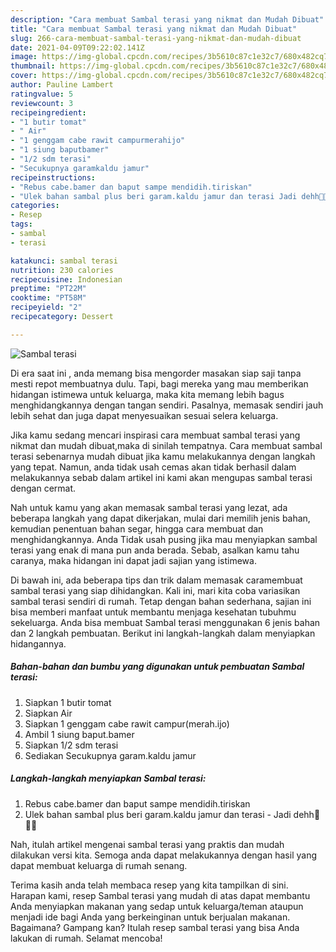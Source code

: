 ```yaml
---
description: "Cara membuat Sambal terasi yang nikmat dan Mudah Dibuat"
title: "Cara membuat Sambal terasi yang nikmat dan Mudah Dibuat"
slug: 266-cara-membuat-sambal-terasi-yang-nikmat-dan-mudah-dibuat
date: 2021-04-09T09:22:02.141Z
image: https://img-global.cpcdn.com/recipes/3b5610c87c1e32c7/680x482cq70/sambal-terasi-foto-resep-utama.jpg
thumbnail: https://img-global.cpcdn.com/recipes/3b5610c87c1e32c7/680x482cq70/sambal-terasi-foto-resep-utama.jpg
cover: https://img-global.cpcdn.com/recipes/3b5610c87c1e32c7/680x482cq70/sambal-terasi-foto-resep-utama.jpg
author: Pauline Lambert
ratingvalue: 5
reviewcount: 3
recipeingredient:
- "1 butir tomat"
- " Air"
- "1 genggam cabe rawit campurmerahijo"
- "1 siung baputbamer"
- "1/2 sdm terasi"
- "Secukupnya garamkaldu jamur"
recipeinstructions:
- "Rebus cabe.bamer dan baput sampe mendidih.tiriskan"
- "Ulek bahan sambal plus beri garam.kaldu jamur dan terasi Jadi dehh🤗🤤🤤"
categories:
- Resep
tags:
- sambal
- terasi

katakunci: sambal terasi 
nutrition: 230 calories
recipecuisine: Indonesian
preptime: "PT22M"
cooktime: "PT58M"
recipeyield: "2"
recipecategory: Dessert

---
```



![Sambal terasi](https://img-global.cpcdn.com/recipes/3b5610c87c1e32c7/680x482cq70/sambal-terasi-foto-resep-utama.jpg)

Di era  saat ini , anda memang bisa mengorder masakan siap saji tanpa mesti repot membuatnya dulu. Tapi, bagi mereka yang mau memberikan hidangan istimewa untuk keluarga, maka kita memang lebih bagus menghidangkannya dengan tangan sendiri. Pasalnya, memasak sendiri jauh lebih sehat dan juga dapat menyesuaikan sesuai selera keluarga.

Jika kamu sedang mencari inspirasi cara membuat sambal terasi yang nikmat dan mudah dibuat,maka di sinilah tempatnya. Cara membuat sambal terasi  sebenarnya mudah dibuat jika kamu melakukannya dengan langkah yang tepat. Namun, anda tidak usah cemas akan tidak berhasil dalam melakukannya 
sebab dalam artikel ini kami akan mengupas sambal terasi dengan cermat.  



Nah untuk kamu yang akan memasak sambal terasi yang lezat, ada beberapa langkah yang dapat dikerjakan, mulai dari memilih jenis bahan, kemudian penentuan bahan segar, hingga cara membuat dan menghidangkannya. Anda Tidak usah pusing jika mau menyiapkan sambal terasi yang enak di mana pun anda berada. Sebab, asalkan kamu  tahu caranya, maka hidangan ini dapat jadi sajian yang istimewa.

Di bawah ini, ada beberapa tips dan trik dalam memasak caramembuat sambal terasi yang siap dihidangkan. Kali ini, mari kita coba variasikan sambal terasi sendiri di rumah. Tetap dengan bahan sederhana, sajian ini bisa memberi manfaat untuk membantu menjaga kesehatan tubuhmu sekeluarga. Anda bisa membuat Sambal terasi menggunakan 6 jenis bahan dan 2 langkah pembuatan. Berikut ini langkah-langkah dalam menyiapkan hidangannya.

<!--inarticleads1-->

##### Bahan-bahan dan bumbu yang digunakan untuk pembuatan Sambal terasi:

1. Siapkan 1 butir tomat
1. Siapkan  Air
1. Siapkan 1 genggam cabe rawit campur(merah.ijo)
1. Ambil 1 siung baput.bamer
1. Siapkan 1/2 sdm terasi
1. Sediakan Secukupnya garam.kaldu jamur




<!--inarticleads2-->

##### Langkah-langkah menyiapkan Sambal terasi:

1. Rebus cabe.bamer dan baput sampe mendidih.tiriskan
1. Ulek bahan sambal plus beri garam.kaldu jamur dan terasi - Jadi dehh🤗🤤🤤




Nah, itulah artikel mengenai  sambal terasi  yang praktis dan mudah dilakukan versi kita. Semoga anda dapat melakukannya dengan hasil yang dapat membuat keluarga di rumah senang. 

Terima kasih anda telah membaca resep yang kita tampilkan di sini. Harapan kami, resep  Sambal terasi yang mudah di atas dapat membantu Anda menyiapkan makanan yang sedap untuk keluarga/teman ataupun menjadi ide bagi Anda yang berkeinginan untuk berjualan makanan. Bagaimana? Gampang kan? Itulah resep sambal terasi yang bisa Anda lakukan di rumah. Selamat mencoba!

